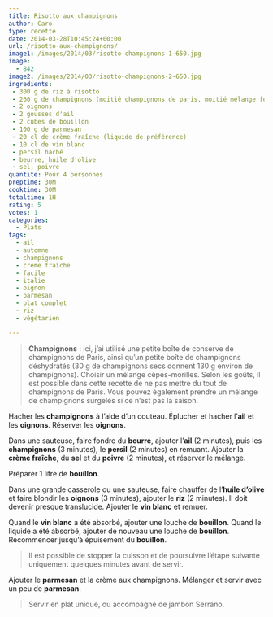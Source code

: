 ```yaml
---
title: Risotto aux champignons
author: Caro
type: recette
date: 2014-03-28T10:45:24+00:00
url: /risotto-aux-champignons/
image1: /images/2014/03/risotto-champignons-1-650.jpg
image:
  - 842
image2: /images/2014/03/risotto-champignons-2-650.jpg
ingredients:
 - 300 g de riz à risotto
 - 260 g de champignons (moitié champignons de paris, moitié mélange forestier)
 - 2 oignons
 - 2 gousses d'ail
 - 2 cubes de bouillon
 - 100 g de parmesan
 - 20 cl de crème fraîche (liquide de préférence)
 - 10 cl de vin blanc
 - persil haché
 - beurre, huile d'olive
 - sel, poivre
quantite: Pour 4 personnes
preptime: 30M
cooktime: 30M
totaltime: 1H
rating: 5
votes: 1
categories:
  - Plats
tags:
  - ail
  - automne
  - champignons
  - crème fraîche
  - facile
  - italie
  - oignon
  - parmesan
  - plat complet
  - riz
  - végétarien

---
```

> **Champignons** : ici, j&rsquo;ai utilisé une petite boîte de conserve de champignons de Paris, ainsi qu&rsquo;un petite boîte de champignons déshydratés (30 g de champignons secs donnent 130 g environ de champignons). Choisir un mélange cèpes-morilles. Selon les goûts, il est possible dans cette recette de ne pas mettre du tout de champignons de Paris. Vous pouvez également prendre un mélange de champignons surgelés si ce n&rsquo;est pas la saison.

Hacher les **champignons** à l&rsquo;aide d&rsquo;un couteau. Éplucher et hacher l&rsquo;**ail** et les **oignons**. Réserver les **oignons**.

Dans une sauteuse, faire fondre du **beurre**, ajouter l&rsquo;**ail** (2 minutes), puis les **champignons** (3 minutes), le **persil** (2 minutes) en remuant. Ajouter la **crème fraîche**, du **sel** et du **poivre** (2 minutes), et réserver le mélange.

Préparer 1 litre de **bouillon**.

Dans une grande casserole ou une sauteuse, faire chauffer de l&rsquo;**huile d&rsquo;olive** et faire blondir les **oignons** (3 minutes), ajouter le **riz** (2 minutes). Il doit devenir presque translucide. Ajouter le **vin blanc** et remuer.

Quand le **vin blanc** a été absorbé, ajouter une louche de **bouillon**. Quand le liquide a été absorbé, ajouter de nouveau une louche de **bouillon**. Recommencer jusqu&rsquo;à épuisement du **bouillon**.

> Il est possible de stopper la cuisson et de poursuivre l&rsquo;étape suivante uniquement quelques minutes avant de servir.

Ajouter le **parmesan** et la crème aux champignons. Mélanger et servir avec un peu de **parmesan**.

> Servir en plat unique, ou accompagné de jambon Serrano.
